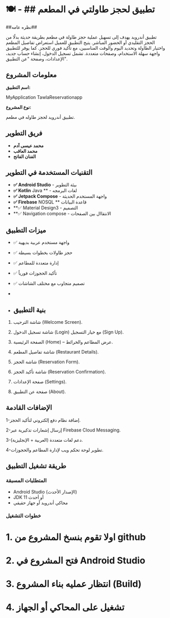 # 🍽️  - ## تطبيق لحجز  طاولتي في المطعم ##

##نظره عامه## 

تطبيق أندرويد يهدف إلى تسهيل عملية حجز طاولة في مطعم
بطريقة  حديثة بدلًا من الحجز التقليدي  أو الحضور المباشر.
يتيح التطبيق للعميل استعراض تفاصيل المطعم واختيار الطاولة
وتحديد اليوم والوقت المناسبين، مع تأكيد فوري للحجز.
كما يوفر للتطبيق واجهة سهلة الاستخدام، وصفحات متعددة. 
تشمل تسجيل الدخول، إنشاء حساب جديد، الإعدادات، وصفحة "عن التطبيق".

##  معلومات المشروع ##

**اسم التطبيق:**

MyApplication TawlaReservationapp

**نوع المشروع:** 

تطبيق أندرويد لحجز طاوله في مطعم.  
 

## فريق التطوير ##
- **محمد عيسى آدم** 
- **محمد العاقب** 
- **الفنان الفاتح** 

## التقنيات المستخدمة في التطوير ##
- **✅ Android Studio** - بيئة التطوير
- **✅ Kotlin** Java ** - لغات البرمجه 
- **✅ Jetpack Compose** - واجهة المستخدم الحديثة
- **✅ Firebase** NOSQL ** قاعدة البيانات 
- **✅ Material Design3  -  التصميم
- **✅ Navigation compose  - الانتقاال بين الصفحات

## ميزات التطبيق ##
- ✅ واجهة مستخدم عربية بديهية
- ✅ حجز طاولات بخطوات بسيطة
- ✅ إدارة متعددة للمطاعم
- ✅ تأكيد الحجوزات فورياً
- ✅ تصميم متجاوب مع مختلف الشاشات

- 
- ## بنية التطبيق ##

1. شاشة الترحيب (Welcome Screen).


2. شاشة تسجيل الدخول (Login) مع خيار التسجيل (Sign Up).


3. الصفحة الرئيسية (Home) – عرض المطاعم والخرائط.


4. شاشة تفاصيل المطعم (Restaurant Details).


5. شاشة الحجز (Reservation Form).


6. شاشة تأكيد الحجز (Reservation Confirmation).


7. صفحة الإعدادات (Settings).


8. صفحة عن التطبيق (About).

 
## الإضافات القادمة ##

1-إضافة نظام دفع إلكتروني لتأكيد الحجز.

2-إرسال إشعارات تذكيرية عبر Firebase Cloud Messaging.

3-دعم لغات متعددة (العربية + الإنجليزية).

4-تطوير لوحة تحكم ويب لإدارة المطاعم والحجوزات.



   

##  طريقة تشغيل التطبيق ##

### المتطلبات المسبقة
- Android Studio (الإصدار الأحدث)
- JDK 11 أو أحدث
- محاكي أندرويد أو جهاز حقيقي

### خطوات التشغيل

# 1.  اولا تقوم بنسخ المشروع من github 

# 2. فتح المشروع في Android Studio
# 3. انتظار عمليه  بناء المشروع (Build)
# 4. تشغيل على المحاكي أو الجهاز
